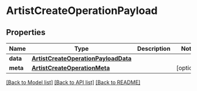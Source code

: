 # ArtistCreateOperationPayload

## Properties
Name | Type | Description | Notes
------------ | ------------- | ------------- | -------------
**data** | [**ArtistCreateOperationPayloadData**](ArtistCreateOperationPayloadData.md) |  | 
**meta** | [**ArtistCreateOperationMeta**](ArtistCreateOperationMeta.md) |  | [optional] 

[[Back to Model list]](../README.md#documentation-for-models) [[Back to API list]](../README.md#documentation-for-api-endpoints) [[Back to README]](../README.md)


